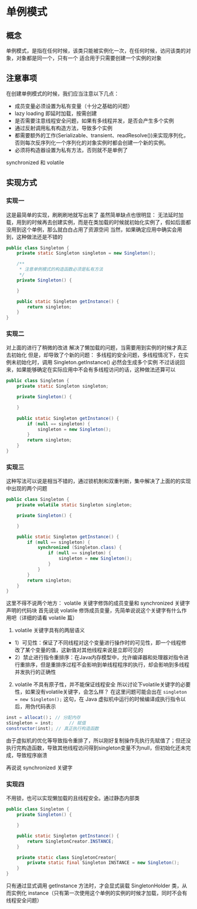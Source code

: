 # 单例模式

## 概念
单例模式，是指在任何时候，该类只能被实例化一次，在任何时候，访问该类的对象，对象都是同一个，只有一个
适合用于只需要创建一个实例的对象

## 注意事项
在创建单例模式的时候，我们应当注意以下几点：
* 成员变量必须设置为私有变量（十分之基础的问题）
* lazy loading 即延时加载，按需创建
* 是否需要注意线程安全问题，如果有多线程并发，是否会产生多个实例
* 通过反射调用私有构造方法，导致多个实例
* 都需要额外的工作(Serializable、transient、readResolve())来实现序列化，否则每次反序列化一个序列化的对象实例时都会创建一个新的实例。
* 必须将构造器设置为私有方法，否则就不是单例了

synchronized 和 volatile

## 实现方式
### 实现一
这是最简单的实现，刷刷刷地就写出来了
虽然简单缺点也很明显：
无法延时加载，用到的时候再去创建实例，而是在类加载的时候就初始化实例了，假如后面都没用到这个单例，那么就白白占用了资源空间
当然，如果确定应用中确实会用到，这种做法还是不错的
```JAVA
public class Singleton {
    private static Singleton singleton = new Singleton();

    /**
     * 注意单例模式的构造函数必须是私有方法
     */
    private Singleton() {

    }

    public static Singleton getInstance() {
        return singleton;
    }
}
```
### 实现二
对上面的进行了稍微的改进
解决了懒加载的问题，当需要用到实例的时候才真正去初始化
但是，却导致了个新的问题：
多线程的安全问题，多线程情况下，在实例未初始化时，调用 Singleton.getInstance() 必然会生成多个实例
不过话说回来，如果能够确定在实际应用中不会有多线程访问的话，这种做法还算可以
```JAVA
public class Singleton {
    private static Singleton singleton;

    private Singleton() {

    }
    
    public static Singleton getInstance() {
        if (null == singleton) {
            singleton = new Singleton();
        }
        return singleton;
    }
}
```
### 实现三
这种写法可以说是相当不错的，通过锁机制和双重判断，集中解决了上面的的实现中出现的两个问题
```JAVA
public class Singleton {
    private volatile static Singleton singleton;

    private Singleton() {

    }

    public static Singleton getInstance() {
        if (null == singleton) {
            synchronized (Singleton.class) {
                if (null == singleton) {
                    singleton = new Singleton();
                }
            }
        }
        return singleton;
    }
}
```
这里不得不说两个地方： volatile 关键字修饰的成员变量和 synchronized 关键字声明的代码块
首先说说 volatile 修饰成员变量，先简单说说这个关键字有什么作用吧（详细的请看 volatile 篇）
1. volatile 关键字具有的两层语义
 * 1）可见性：保证了不同线程对这个变量进行操作时的可见性，即一个线程修改了某个变量的值，这新值对其他线程来说是立即可见的
 * 2）禁止进行指令重排序：在Java内存模型中，允许编译器和处理器对指令进行重排序，但是重排序过程不会影响到单线程程序的执行，却会影响到多线程并发执行的正确性
2. volatile 不具有原子性，并不能保证线程安全
所以讨论下volatile关键字的必要性，如果没有volatile关键字，会怎么样？
在这里问题可能会出在 `singleton = new Singleton();` 这句，在 Java 虚拟机中运行的时候编译成执行指令以后，用伪代码表示
```JAVA
inst = allocat()； // 分配内存
sSingleton = inst;      // 赋值
constructor(inst); // 真正执行构造函数
```
由于虚拟机的优化等导致指令重排了，所以刚好复制操作先执行先赋值了；但还没执行完构造函数，导致其他线程访问得到singleton变量不为null，但初始化还未完成，导致程序崩溃

再说说 synchronized 关键字

### 实现四
不用锁，也可以实现懒加载的且线程安全。通过静态内部类
```JAVA
public class Singleton {
    private Singleton() {

    }

    public static Singleton getInstance() {
        return SingletonCreator.INSTANCE;
    }

    private static class SingletonCreator{
        private static final Singleton INSTANCE = new Singleton();
    }
}
```
只有通过显式调用 getInstance 方法时，才会显式装载 SingletonHolder 类，从而实例化 instance（只有第一次使用这个单例的实例的时候才加载，同时不会有线程安全问题）